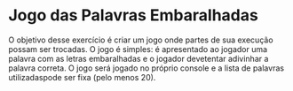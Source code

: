 # Jogo das Palavras Embaralhadas

O objetivo desse exercício é criar um jogo onde partes de sua execução possam ser trocadas. 
O jogo é simples: é apresentado ao jogador uma palavra com as letras embaralhadas e o jogador devetentar adivinhar a palavra correta.
 O jogo será jogado no próprio console e a lista de palavras utilizadaspode ser fixa (pelo menos 20).
